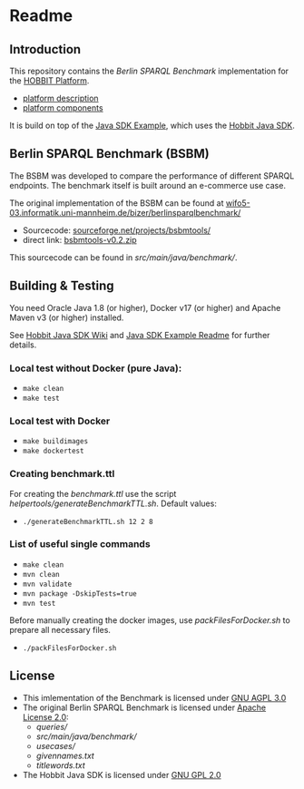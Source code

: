 # Readme

## Introduction
This repository contains the *Berlin SPARQL Benchmark* implementation for the [HOBBIT Platform](https://project-hobbit.eu/).

* [platform description](https://project-hobbit.eu/outcomes/hobbit-platform/)
* [platform components](https://project-hobbit.eu/wp-content/uploads/2017/08/platform_components.png)

It is build on top of the [Java SDK Example](https://github.com/hobbit-project/java-sdk-example/), which uses the [Hobbit Java SDK](https://github.com/hobbit-project/java-sdk/).

## Berlin SPARQL Benchmark (BSBM)
The BSBM was developed to compare the performance of different SPARQL endpoints. The benchmark itself is built around an e-commerce use case.

The original implementation of the BSBM can be found at [wifo5-03.informatik.uni-mannheim.de/bizer/berlinsparqlbenchmark/](http://wifo5-03.informatik.uni-mannheim.de/bizer/berlinsparqlbenchmark/)

* Sourcecode: [sourceforge.net/projects/bsbmtools/](https://sourceforge.net/projects/bsbmtools/)
* direct link: [bsbmtools-v0.2.zip](https://netix.dl.sourceforge.net/project/bsbmtools/bsbmtools/bsbmtools-0.2/bsbmtools-v0.2.zip)

This sourcecode can be found in *src/main/java/benchmark/*.

## Building & Testing
You need Oracle Java 1.8 (or higher), Docker v17 (or higher) and Apache Maven v3 (or higher) installed.

See [Hobbit Java SDK Wiki](https://github.com/hobbit-project/java-sdk/wiki) and [Java SDK Example Readme](https://github.com/hobbit-project/java-sdk-example/blob/master/README.md) for further details.

### Local test without Docker (pure Java):
* `make clean`
* `make test`

### Local test with Docker
* `make buildimages`
* `make dockertest`

### Creating benchmark.ttl
For creating the *benchmark.ttl* use the script *helpertools/generateBenchmarkTTL.sh*.
Default values:
* `./generateBenchmarkTTL.sh 12 2 8`

### List of useful single commands
* `make clean`
* `mvn clean`
* `mvn validate`
* `mvn package -DskipTests=true`
* `mvn test`

Before manually creating the docker images, use *packFilesForDocker.sh* to prepare all necessary files.
* `./packFilesForDocker.sh`

## License
* This imlementation of the Benchmark is licensed under [GNU AGPL 3.0](https://www.gnu.org/licenses/agpl-3.0.html)
* The original Berlin SPARQL Benchmark is licensed under [Apache License 2.0](https://www.apache.org/licenses/LICENSE-2.0):
  * *queries/*
  * *src/main/java/benchmark/*
  * *usecases/*
  * *givennames.txt*
  * *titlewords.txt*
* The Hobbit Java SDK is licensed under [GNU GPL 2.0](https://www.gnu.org/licenses/gpl-2.0.html)
